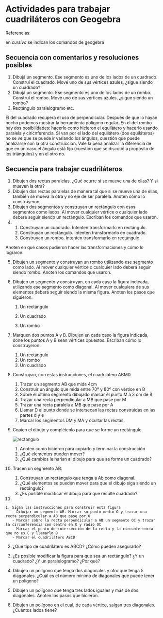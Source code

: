 # Actividades para trabajar cuadriláteros con Geogebra

Referencias:

en *cursiva* se indican los comandos de geogebra

## Secuencia con comentarios y resoluciones posibles
1. Dibujá un segmento. Ese segmento es uno de los lados de un cuadrado. Construí el cuadrado. Mové uno de sus vértices azules, ¿sigue siendo un cuadrado?
2.  Dibujá un segmento. Ese segmento es uno de los lados de un rombo. Construí el rombo. Mové uno de sus vértices azules, ¿sigue siendo un rombo?
3. Rectángulo paralelogramo etc.


El del cuadrado recupera el uso de perpendicular. Después de que lo hayan hecho podemos mostrar la herramienta polígono regular. En el del rombo hay dos posibilidades: hacerlo como hicieron el equilátero y hacerlo usando paralela y ciricnferencia. Si van por el lado del equilátero (dos equiláteros) no se ve que se puede ir variando los ángulos, cuestión que puede analizarse con la otra construcción. Vale la pena analizar la diferencia de que en un caso el ángulo está fijo (cuestión que se discutió a propósito de los triángulos) y en el otro no.

## Secuencia para trabajar cuadriláteros
1. Dibujen dos rectas paralelas. ¿Qué ocurre si se mueve una de ellas? Y si mueven la otra?
2. Dibujen dos rectas paralelas de manera tal que si se mueve una de ellas, también se mueva la otra y no eje de ser paralela. Anoten cómo lo construyeron.
3. Dibujen dos segmentos y construyan un rectángulo con esos segmentos como lados. Al mover cualquier vértice o cualquier lado deberá seguir siendo un rectángulo. Escriban los comandos que usaron.
4. 
   1. Construyan un cuadrado. Intenten transformarlo en rectángulo.
   2. Construyan un rectángulo. Intenten transformarlo en cuadrado.
   3. Construyan un rombo. Intenten transformarlo en rectángulo.

Anoten en qué casos pudieron hacer las transformaciones y cómo lo lograron.

5. Dibujen un segmento y construyan un rombo utilizando ese segmento como lado. Al mover cualquier vértice o cualquier lado deberá seguir siendo rombo. Anoten los comandos que usaron.


6. Dibujen un segmento y construyan, en cada caso la figura indicada, utilizando ese segmento como diagonal. Al mover cualquiera de sus elementos deberá seguir siendo la misma figura. Anoten los pasos que siguieron.

	1. Un rectángulo

	2. Un cuadrado

	3. Un rombo


7. Marquen dos puntos A y B. Dibujen en cada caso la figura indicada, done los puntos A y B sean vértices opuestos. Escriban cómo lo construyeron.

	1. Un rectángulo
	2. Un rombo 
	3. Un cuadrado

8. Construyan, con estas instrucciones, el cuadrilátero ABMD

	1. Trazar un segmento AB que mida 4cm
	2. Construir un ángulo que mida entre 70º y 80º con vértice en B
	3. Sobre el último segmento dibujado marcar el punto M a 3 cm de B
	4. Trazar una recta perpendicular a MB que pase por M
	5. Trazar una recta paralela a MB que pase por A
	6. Llamar D al punto donde se intersecan las rectas construidas en las partes d y e
	7. Marcar los segmentos DM y MA y ocultar las rectas.

9. Copien el dibujo y complétenlo para que se forme un rectángulo.

	![rectangulo](http://farm6.staticflickr.com/5542/9732520820_2ebee7c329_o_d.jpg "rectangulo")


	1. Anoten como hicieron para copiarlo y terminar la construcción
	2. ¿Qué elementos pueden mover?
	3. ¿Qué cambios le harían al dibujo para que se forme un cuadrado?


10. Tracen un segmento AB.

	1. Construyan un rectángulo que tenga a Ab como diagonal.
	2. ¿Qué elementos se pueden mover para que el dibujo siga siendo un rectángulo?
	3. ¿Es posible modificar el dibujo para que resulte cuadrado?


11. 

	1. Sigan las instrucciones para construir esta figura
	   - Dibujar un segmento AB. Marcar su punto medio O y trazar una recta perpendicular a AB que pase por O
	   - Marcar sobre la recta perpendicular a AB un segmento OC y trazar la circunferencia con centro en O y radio OC
	   - Marcar el punto de intersección de la recta y la circunferencia que no es C y llamarlo D
	   - Marcar el cuadrilátero ABCD
   2. ¿Qué tipo de cuadrilátero es ABCD? ¿Cómo pueden asegurarlo?
   3. ¿Es posible modificar la figura para que sea un rectángulo? ¿Y un cuadrado? ¿Y un paralelogramo? ¿Por qué?


12. Dibujen un polígono que tenga dos diagonales y otro que tenga 5 diagonales. ¿Cuál es el número mínimo de diagonales que puede tener un polígono?
13. Dibujen un polígono que tenga tres lados iguales y más de dos diagonales. Anoten los pasos que hicieron.
14. Dibujen un polígono en el cual, de cada vértice, salgan tres diagonales. ¿Cuántos lados tiene?

